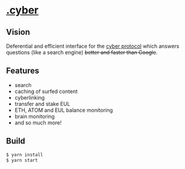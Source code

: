 # [.cyber](https://cyber.page)

## Vision

Deferential and efficient interface for the [cyber protocol](https://ipfs.io/ipfs/QmQ1Vong13MDNxixDyUdjniqqEj8sjuNEBYMyhQU4gQgq3) which answers questions (like a search engine) ~~better and faster than Google~~.

## Features
- search
- caching of surfed content
- cyberlinking
- transfer and stake EUL
- ETH, ATOM and EUL balance monitoring
- brain monitoring
- and so much more!

## Build

```sh
$ yarn install
$ yarn start
```
